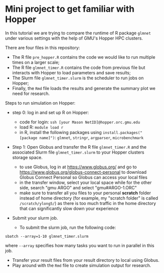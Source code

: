 # Mini project to get familiar with Hopper

In this tutorial we are trying to compare the runtime of R package `glmnet` under various settings with the help of GMU's Hopper HPC clusters. 

There are four files in this repository: 

- The R file `pre_hopper.R` contains the code we would like to run multiple times on a larger scale; 
- The R file `glmnet_timer.R` contains the code from previous file but interacts with Hopper to load parameters and save results; 
- The Slurm file `glmnet_timer.slurm` is the scheduler to run jobs on Hopper;
- Finally, the `Rmd` file loads the results and generate the summary plot we need for research. 

Steps to run simulation on Hopper: 

- step 0: log in and set up R on Hopper: 
  - code for login: `ssh [your Mason NetID]@hopper.orc.gmu.edu` 
  - load R: `module load r` 
  - in R, install the following packages using `install.packages("[package name]")`: `glmnet`, `stringr`, `argparser`, `microbenchmark`

- Step 1: Open Globus and transfer the R file `glmnet_timer.R` and the associated Slurm file `glmnet_timer.slurm` to your Hopper clusters storage space. 
  - to use Globus, log in at https://www.globus.org/ and go to https://www.globus.org/globus-connect-personal to download Globus Connect Personal so Globus can access your local files
  - in the transfer window, select your local space while for the other side, search "gmu ARGO" and select "gmu#ARGO-1.ORC"
  - make sure to transfer all you files to your personal **scratch** folder instead of home directory (for example, my "scratch folder" is called `/scratch/ylong5/`) as there is too much traffic in the home directory that can significantly slow down your experience
- Submit your slurm job. 
  - To submit the slurm job, run the following code: 

`sbatch --array=1-10 glmnet_timer.slurm` 

where `--array` specifies how many tasks you want to run in parallel in this job. 

- Transfer your result files from your result directory to local using Globus. 
- Play around with the `Rmd` file to create simulation output for research. 


